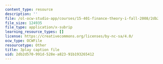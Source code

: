 ```yaml
---
content_type: resource
description: ''
file: /ol-ocw-studio-app/courses/15-401-finance-theory-i-fall-2008/2db2d570991d528ea82391b193265412_sMKQywwkIjQ.vtt
file_size: 124935
file_type: application/x-subrip
learning_resource_types: []
license: https://creativecommons.org/licenses/by-nc-sa/4.0/
ocw_type: OCWFile
resourcetype: Other
title: 3play caption file
uid: 2db2d570-991d-528e-a823-91b193265412
---
```

